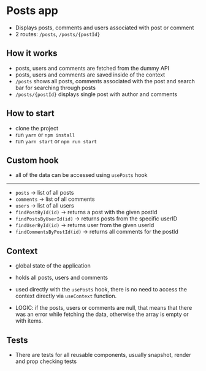 # Posts app

- Displays posts, comments and users associated with post or comment
- 2 routes: `/posts`, `/posts/{postId}`

## How it works

- posts, users and comments are fetched from the dummy API
- posts, users and comments are saved inside of the context
- `/posts` shows all posts, comments associated with the post and search bar for searching through posts
- `/posts/{postId}` displays single post with author and comments

## How to start

- clone the project
- run `yarn` or `npm install`
- run `yarn start` or `npm run start`

## Custom hook

- all of the data can be accessed using `usePosts` hook

---

- `posts` -> list of all posts
- `comments` -> list of all comments
- `users` -> list of all users
- `findPostById(id)` -> returns a post with the given postId
- `findPostsByUserId(id)` -> returns posts from the specific userID
- `findUserById(id)` -> returns user from the given userId
- `findCommentsByPostId(id)` -> returns all comments for the postId

## Context

- global state of the application
- holds all posts, users and comments
- used directly with the `usePosts` hook, there is no need to access the context directly via `useContext` function.

- LOGIC: if the posts, users or comments are null, that means that there was an error while fetching the data, otherwise the array is empty or with items.

## Tests

- There are tests for all reusable components, usually snapshot, render and prop checking tests
